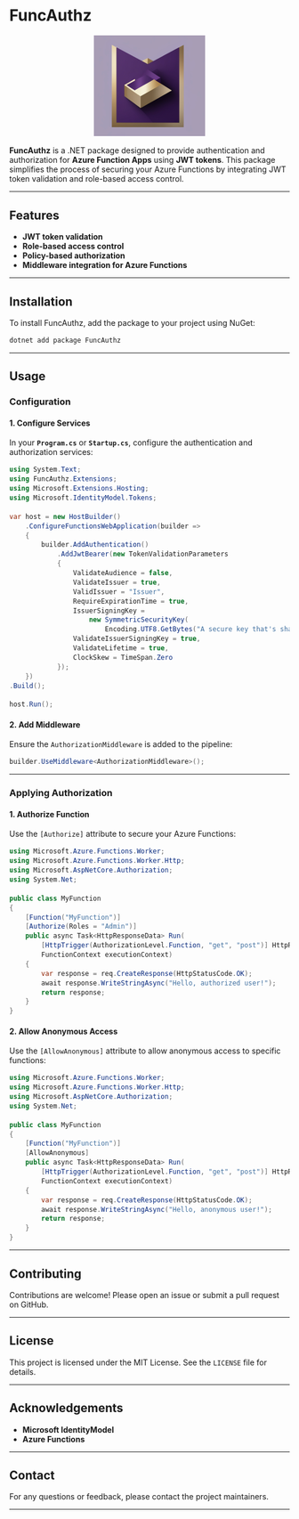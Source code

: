 
# FuncAuthz  

<p align="center">
  <img src="FuncAuthz/assets/Funcauthz.png" alt="FuncAuthz Logo" width="200">
</p>

**FuncAuthz** is a .NET package designed to provide authentication and authorization for **Azure Function Apps** using **JWT tokens**. This package simplifies the process of securing your Azure Functions by integrating JWT token validation and role-based access control.  

---

## Features  

- **JWT token validation**  
- **Role-based access control**  
- **Policy-based authorization**  
- **Middleware integration for Azure Functions**  

---

## Installation  

To install FuncAuthz, add the package to your project using NuGet:  

```bash
dotnet add package FuncAuthz
```

---

## Usage  

### Configuration  

#### 1. Configure Services  

In your **`Program.cs`** or **`Startup.cs`**, configure the authentication and authorization services:  

```csharp
using System.Text;
using FuncAuthz.Extensions;
using Microsoft.Extensions.Hosting;
using Microsoft.IdentityModel.Tokens;

var host = new HostBuilder()
    .ConfigureFunctionsWebApplication(builder =>
    {
        builder.AddAuthentication()
            .AddJwtBearer(new TokenValidationParameters
            {
                ValidateAudience = false,
                ValidateIssuer = true,
                ValidIssuer = "Issuer",
                RequireExpirationTime = true,
                IssuerSigningKey =
                    new SymmetricSecurityKey(
                        Encoding.UTF8.GetBytes("A secure key that's shared between AspNetCore and Azure Functions")),
                ValidateIssuerSigningKey = true,
                ValidateLifetime = true,
                ClockSkew = TimeSpan.Zero
            });
    })
.Build();

host.Run();
```

#### 2. Add Middleware  

Ensure the `AuthorizationMiddleware` is added to the pipeline:  

```csharp
builder.UseMiddleware<AuthorizationMiddleware>();
```

---

### Applying Authorization  

#### 1. Authorize Function  

Use the `[Authorize]` attribute to secure your Azure Functions:  

```csharp
using Microsoft.Azure.Functions.Worker;
using Microsoft.Azure.Functions.Worker.Http;
using Microsoft.AspNetCore.Authorization;
using System.Net;

public class MyFunction
{
    [Function("MyFunction")]
    [Authorize(Roles = "Admin")]
    public async Task<HttpResponseData> Run(
        [HttpTrigger(AuthorizationLevel.Function, "get", "post")] HttpRequestData req,
        FunctionContext executionContext)
    {
        var response = req.CreateResponse(HttpStatusCode.OK);
        await response.WriteStringAsync("Hello, authorized user!");
        return response;
    }
}
```

#### 2. Allow Anonymous Access  

Use the `[AllowAnonymous]` attribute to allow anonymous access to specific functions:  

```csharp
using Microsoft.Azure.Functions.Worker;
using Microsoft.Azure.Functions.Worker.Http;
using Microsoft.AspNetCore.Authorization;
using System.Net;

public class MyFunction
{
    [Function("MyFunction")]
    [AllowAnonymous]
    public async Task<HttpResponseData> Run(
        [HttpTrigger(AuthorizationLevel.Function, "get", "post")] HttpRequestData req,
        FunctionContext executionContext)
    {
        var response = req.CreateResponse(HttpStatusCode.OK);
        await response.WriteStringAsync("Hello, anonymous user!");
        return response;
    }
}
```

---

## Contributing  

Contributions are welcome! Please open an issue or submit a pull request on GitHub.  

---

## License  

This project is licensed under the MIT License. See the `LICENSE` file for details.  

---

## Acknowledgements  

- **Microsoft IdentityModel**  
- **Azure Functions**  

---

## Contact  

For any questions or feedback, please contact the project maintainers.  

---  
